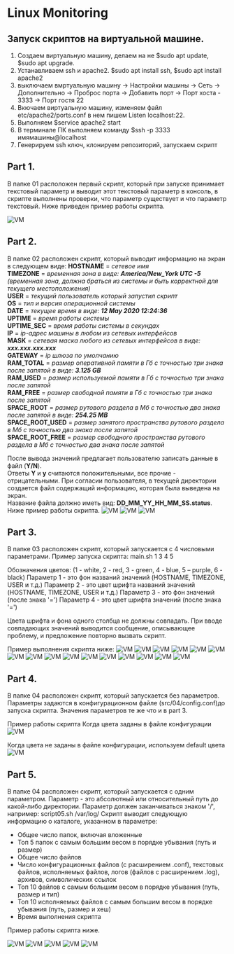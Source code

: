 # Linux Monitoring



## Запуск скриптов на виртуальной машине.

1. Создаем виртуальную машину, делаем на не $sudo apt update, $sudo apt upgrade.
2. Устанавливаем ssh и apache2. $sudo apt install ssh, $sudo apt install apache2
3. выключаем вмртуальную машину -> Настройки машины -> Сеть -> Дополнительно -> Проброс порта -> Добавить порт -> Порт хоста - 3333 -> Порт гостя 22
4. Вкючаем виртуальную машину, изменяем файл etc/apache2/ports.conf в нем пишем Listen localhost:22.
5. Выполняем $service apache2 start
6. В терминале ПК выполняем команду $ssh -p 3333 имямашины@localhost
7. Генерируем ssh ключ, клонируем репозиторий, запускаем скрипт

## Part 1.
В папке 01 расположен первый скрипт, который при запуске принимает текстовый параметр и выводит этот текстовый параметр в консоль, в скрипте выполнены проверки, что параметр существует и что параметр текстовый.
Ниже приведен пример работы скрипта.

![VM](./pictures/part%201.png)


## Part 2.
В папке 02 расположен скрипт, который выводит информацию на экран в следующем виде:
**HOSTNAME** = _сетевое имя_  
**TIMEZONE** = _временная зона в виде: **America/New_York UTC -5** (временная зона, должна браться из системы и быть корректной для текущего местоположения)_  
**USER** = _текущий пользователь который запустил скрипт_  
**OS** = _тип и версия операционной системы_  
**DATE** = _текущее время в виде: **12 May 2020 12:24:36**_  
**UPTIME** = _время работы системы_  
**UPTIME_SEC** = _время работы системы в секундах_  
**IP** = _ip-адрес машины в любом из сетевых интерфейсов_  
**MASK** = _сетевая маска любого из сетевых интерфейсов в виде: **xxx.xxx.xxx.xxx**_  
**GATEWAY** = _ip шлюза по умолчанию_  
**RAM_TOTAL** = _размер оперативной памяти в Гб c точностью три знака после запятой в виде: **3.125 GB**_  
**RAM_USED** = _размер используемой памяти в Гб c точностью три знака после запятой_  
**RAM_FREE** = _размер свободной памяти в Гб c точностью три знака после запятой_  
**SPACE_ROOT** = _размер рутового раздела в Mб с точностью два знака после запятой в виде: **254.25 MB**_  
**SPACE_ROOT_USED** = _размер занятого пространства рутового раздела в Mб с точностью два знака после запятой_  
**SPACE_ROOT_FREE** = _размер свободного пространства рутового раздела в Mб с точностью два знака после запятой_

После вывода значений предлагает пользователю записать данные в файл (**Y/N**).  
Ответы **Y** и **y** считаются положительными, все прочие - отрицательными.
При согласии пользователя, в текущей директории создается файл содержащий информацию, которая была выведена на экран.  
Название файла должно иметь вид: **DD_MM_YY_HH_MM_SS.status**.
Ниже пример работы скрипта.
![VM](./pictures/part%202.png)
![VM](./pictures/part%203.png)
![VM](./pictures/part%204.png)

## Part 3.
В папке 03 расположен скрипт, который запускается с 4 числовыми параметрами. Пример запуска скрипта:
 main.sh 1 3 4 5

Обозначения цветов: (1 - white, 2 - red, 3 - green, 4 - blue, 5 – purple, 6 - black)
Параметр 1 - это фон названий значений (HOSTNAME, TIMEZONE, USER и т.д.)
Параметр 2 - это цвет шрифта названий значений (HOSTNAME, TIMEZONE, USER и т.д.)
Параметр 3 - это фон значений (после знака '=')
Параметр 4 - это цвет шрифта значений (после знака '=')

Цвета шрифта и фона одного столбца не должны совпадать.
При вводе совпадающих значений выводится сообщение, описывающее проблему, и предложение повторно вызвать скрипт.

Пример выполнения скрипта ниже:
![VM](./pictures/part%202.png)
![VM](./pictures/part%203.1.png)
![VM](./pictures/part%203.2.png)
![VM](./pictures/part%203.3.png)
![VM](./pictures/part%203.4.png)
![VM](./pictures/part%203.5.png)
![VM](./pictures/part%203.6.png)
![VM](./pictures/part%203.7.png)
![VM](./pictures/part%203.8.png)
![VM](./pictures/part%203.9.png)
![VM](./pictures/part%203.10.png)
![VM](./pictures/part%203.11.png)
![VM](./pictures/part%203.12.png)
![VM](./pictures/part%203.13.png)
![VM](./pictures/part%203.14.png)
![VM](./pictures/part%203.15.png)

## Part 4.

В папке 04 расположен скрипт, который запускается без параметров. Параметры задаются в конфигурационном файле (src/04/config.conf)до запуска скрипта. Значения параметров те же что и в part 3.

Пример работы скрипта
Когда цвета заданы в файле конфигурации
![VM](./pictures/part%204.1.png)

Когда цвета не заданы в файле конфигурации, используем default цвета 
![VM](./pictures/part%204.2.png)

## Part 5.
В папке 04 расположен скрипт, который запускается c одним параметром.
Параметр - это абсолютный или относительный путь до какой-либо директории. Параметр должен заканчиваться знаком '/', например:
script05.sh /var/log/
Скрипт выводит следующую информацию о каталоге, указанном в параметре:

- Общее число папок, включая вложенные
- Топ 5 папок с самым большим весом в порядке убывания (путь и размер)
- Общее число файлов
- Число конфигурационных файлов (с расширением .conf), текстовых файлов, исполняемых файлов, логов (файлов с расширением .log), архивов, символических ссылок
- Топ 10 файлов с самым большим весом в порядке убывания (путь, размер и тип)
- Топ 10 исполняемых файлов с самым большим весом в порядке убывания (путь, размер и хеш)
- Время выполнения скрипта

Пример работы скрипта ниже.

![VM](./pictures/part%205.1.png)
![VM](./pictures/part%205.2.png)
![VM](./pictures/part%205.3.png)
![VM](./pictures/part%205.4.png)
![VM](./pictures/part%205.5.png)






